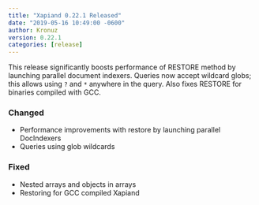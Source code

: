 ```yaml
---
title: "Xapiand 0.22.1 Released"
date: "2019-05-16 10:49:00 -0600"
author: Kronuz
version: 0.22.1
categories: [release]
---
```


This release significantly boosts performance of RESTORE method by launching
parallel document indexers. Queries now accept wildcard globs; this allows
using `?` and `*` anywhere in the query. Also fixes RESTORE for binaries
compiled with GCC.


### Changed
- Performance improvements with restore by launching parallel DocIndexers
- Queries using glob wildcards

### Fixed
- Nested arrays and objects in arrays
- Restoring for GCC compiled Xapiand
